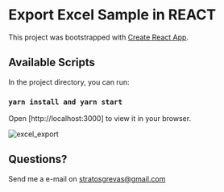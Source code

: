 # Export Excel Sample in REACT

This project was bootstrapped with [Create React App](https://github.com/facebook/create-react-app).

## Available Scripts

In the project directory, you can run:

### `yarn install and yarn start`

Open [http://localhost:3000] to view it in your browser.

![excel_export](https://user-images.githubusercontent.com/455444/205789601-5c5934e7-3ba1-42fb-a7ae-76a56c5141bd.png)

## Questions?

Send me a e-mail on stratosgrevas@gmail.com
